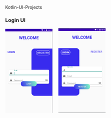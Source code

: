 Kotlin-UI-Projects

<h3>Login UI</h3>
<div>
<img src="images/login1.png" width=30%>
<img src="images/login2.png" width=30% style="margin-left:15px">
</div>
